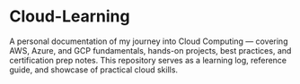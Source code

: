 # Cloud-Learning
A personal documentation of my journey into Cloud Computing — covering AWS, Azure, and GCP fundamentals, hands-on projects, best practices, and certification prep notes. This repository serves as a learning log, reference guide, and showcase of practical cloud skills.
